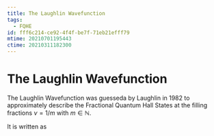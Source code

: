 ```yaml
---
title: The Laughlin Wavefunction
tags:
  - FQHE
id: fff6c214-ce92-4f4f-be7f-71eb21efff79
mtime: 20210701195443
ctime: 20210311182300
---
```


# The Laughlin Wavefunction

The Laughlin Wavefunction was guesseda by Laughlin in 1982 to approximately describe the Fractional Quantum Hall States at the filling fractions $\nu=1/m$ with $m\in\mathbb{N}$.

It is written as

